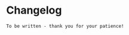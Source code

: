 # Changelog

<!-- Details about each version of the library in reverse chronological order! -->

```{warning}
To be written - thank you for your patience!
```